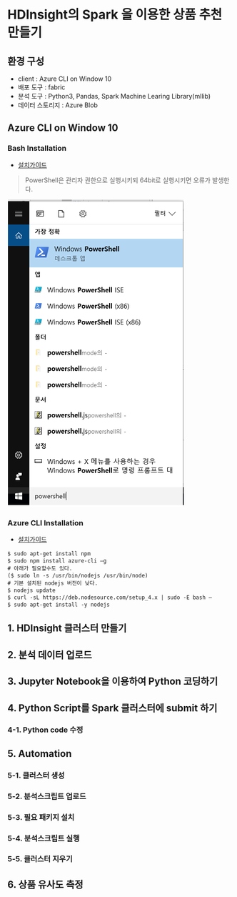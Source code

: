 # HDInsight의 Spark 을 이용한 상품 추천 만들기

## 환경 구성

- client : Azure CLI on Window 10
- 배포 도구 : fabric
- 분석 도구 : Python3, Pandas, Spark Machine Learing Library(mllib)
- 데이터 스토리지 : Azure Blob

## Azure CLI on Window 10

### Bash Installation
- [설치가이드][1]

> PowerShell은 관리자 권한으로 실행시키되 64bit로 실행시키면 오류가 발생한다.

![screenshot](resources/powershell.png)



### Azure CLI Installation
- [설치가이드][2]

```
$ sudo apt-get install npm
$ sudo npm install azure-cli –g
# 아래가 필요할수도 있다.
($ sudo ln -s /usr/bin/nodejs /usr/bin/node)
# 기본 설치된 nodejs 버전이 낮다.
$ nodejs update
$ curl -sL https://deb.nodesource.com/setup_4.x | sudo -E bash – 
$ sudo apt-get install -y nodejs
```


## 1. HDInsight 클러스터 만들기
## 2. 분석 데이터 업로드
## 3. Jupyter Notebook을 이용하여 Python 코딩하기
## 4. Python Script를 Spark 클러스터에 submit 하기
### 4-1. Python code 수정
## 5. Automation
### 5-1. 클러스터 생성
### 5-2. 분석스크립트 업로드
### 5-3. 필요 패키지 설치
### 5-4. 분석스크립트 실행
### 5-5. 클러스터 지우기
## 6. 상품 유사도 측정

[1]: https://msdn.microsoft.com/commandline/wsl/install_guide
[2]: https://github.com/Azure/azure-content-kokr/blob/master/articles/xplat-cli-install.md